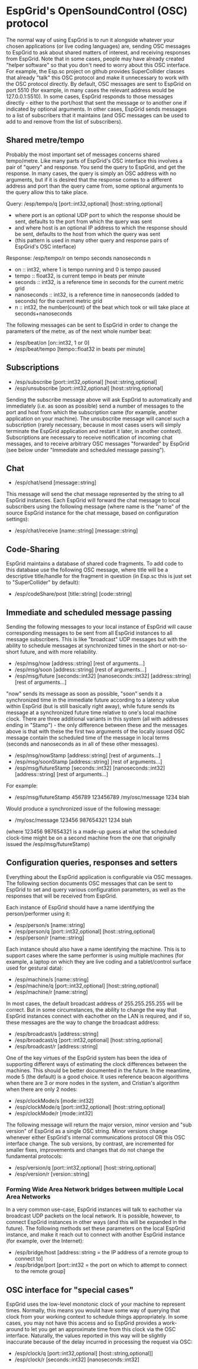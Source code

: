 # EspGrid's OpenSoundControl (OSC) protocol

The normal way of using EspGrid is to run it alongside whatever your chosen applications (or live coding languages) are, sending OSC messages to EspGrid to ask about shared matters of interest, and receiving responses from EspGrid. Note that in some cases, people may have already created "helper software" so that you don't need to worry about this OSC interface. For example, the Esp.sc project on github provides SuperCollider classes that already "talk" this OSC protocol and make it unnecessary to work with the OSC protocol directly. By default, OSC messages are sent to EspGrid on port 5510 (for example, in many cases the relevant address would be 127.0.0.1:5510). In some cases, EspGrid responds to those messages directly - either to the port/host that sent the message or to another one if indicated by optional arguments. In other cases, EspGrid sends messages to a list of subscribers that it maintains (and OSC messages can be used to add to and remove from the list of subscribers).

## Shared metre/tempo

Probably the most important set of messages concerns shared tempo/metre. Like many parts of EspGrid's OSC interface this involves a pair of "query" and response. You send the query to EspGrid, and get the response. In many cases, the query is simply an OSC address with no arguments, but if it is desired that the response comes to a different address and port than the query came from, some optional arguments to the query allow this to take place.

Query: /esp/tempo/q [port::int32,optional] [host::string,optional]

- where port is an optional UDP port to which the response should be sent, defaults to the port from which the query was sent
- and where host is an optional IP address to which the response should be sent, defaults to the host from which the query was sent
- (this pattern is used in many other query and response pairs of EspGrid's OSC interface)

Response: /esp/tempo/r on tempo seconds nanoseconds n

- on :: int32, where 1 is tempo running and 0 is tempo paused
- tempo :: float32, is current tempo in beats per minute
- seconds :: int32, is a reference time in seconds for the current metric grid
- nanoseconds :: int32, is a reference time in nanoseconds (added to seconds) for the current metric grid
- n :: int32, the number(count) of the beat which took or will take place at seconds+nanoseconds

The following messages can be sent to EspGrid in order to change the parameters of the metre, as of the next whole number beat:

- /esp/beat/on [on::int32, 1 or 0]
- /esp/beat/tempo [tempo::float32 in beats per minute]

## Subscriptions

- /esp/subscribe [port::int32,optional] [host::string,optional]
- /esp/unsubscribe [port::int32,optional] [host::string,optional]

Sending the subscribe message above will ask EspGrid to automatically and immediately (i.e. as soon as possible) send a number of messages to the port and host from which the subscription came (for example, another application on your machine). The unsubscribe message will cancel such a subscription (rarely necessary, because in most cases users will simply terminate the EspGrid application and restart it later, in another context). Subscriptions are necessary to receive notification of incoming chat messages, and to receive arbitrary OSC messages "forwarded" by EspGrid (see below under "Immediate and scheduled message passing").

## Chat

- /esp/chat/send [message::string]

This message will send the chat message represented by the string to all EspGrid instances.  Each EspGrid will forward the chat message to local subscribers using the following message (where name is the "name" of the source EspGrid instance for the chat message, based on configuration settings):

- /esp/chat/receive [name::string] [message::string]

## Code-Sharing

EspGrid maintains a database of shared code fragments.  To add code to this database use the following OSC message, where title will be a descriptive title/handle for the fragment in question (in Esp.sc this is just set to "SuperCollider" by default):

- /esp/codeShare/post [title::string] [code::string]

## Immediate and scheduled message passing

Sending the following messages to your local instance of EspGrid will cause corresponding messages to be sent from all EspGrid instances to all message subscribers. This is like "broadcast" UDP messages but with the ability to schedule messages at synchronized times in the short or not-so-short future, and with more reliability.

- /esp/msg/now [address::string] [rest of arguments...]
- /esp/msg/soon [address::string] [rest of arguments...]
- /esp/msg/future [seconds::int32] [nanoseconds::int32] [address::string] [rest of arguments...]

"now" sends its message as soon as possible, "soon" sends it a synchronized time in the immediate future according to a latency value within EspGrid (but is still basically right away), while future sends its message at a synchronized future time relative to one's local machine clock. There are three additional variants in this system (all with addresses ending in "Stamp") - the only difference between these and the messages above is that with these the first two arguments of the locally issued OSC message contain the scheduled time of the message in local terms (seconds and nanoseconds as in all of these other messages).

- /esp/msg/nowStamp [address::string] [rest of arguments...]
- /esp/msg/soonStamp [address::string] [rest of arguments...]
- /esp/msg/futureStamp [seconds::int32] [nanoseconds::int32] [address::string] [rest of arguments...]

For example:

- /esp/msg/futureStamp 456789 123456789 /my/osc/message 1234 blah

Would produce a synchronized issue of the following message:

- /my/osc/message 123456 987654321 1234 blah

(where 123456 987654321 is a made-up guess at what the scheduled clock-time might be on a second machine from the one that originally issued the /esp/msg/futureStamp)

## Configuration queries, responses and setters

Everything about the EspGrid application is configurable via OSC messages. The following section documents OSC messages that can be sent to EspGrid to set and query various configuration parameters, as well as the responses that will be received from EspGrid.

Each instance of EspGrid should have a name identifying the person/performer using it:

- /esp/person/s [name::string]
- /esp/person/q [port::int32,optional] [host::string,optional]
- /esp/person/r [name::string]

Each instance should also have a name identifying the machine. This is to support cases where the same performer is using multiple machines (for example, a laptop on which they are live coding and a tablet/control surface used for gestural data):

- /esp/machine/s [name::string]
- /esp/machine/q [port::int32,optional] [host::string,optional]
- /esp/machine/r [name::string]

In most cases, the default broadcast address of 255.255.255.255 will be correct. But in some circumstances, the ability to change the way that EspGrid instances connect with eachother on the LAN is required, and if so, these messages are the way to change the broadcast address:

- /esp/broadcast/s [address::string]
- /esp/broadcast/q [port::int32,optional] [host::string,optional]
- /esp/broadcast/r [address::string]

One of the key virtues of the EspGrid system has been the idea of supporting different ways of estimating the clock differences between the machines. This should be better documented in the future. In the meantime, mode 5 (the default) is a good choice. It uses reference beacon algorithms when there are 3 or more nodes in the system, and Cristian's algorithm when there are only 2 nodes:

- /esp/clockMode/s [mode::int32]
- /esp/clockMode/q [port::int32,optional] [host::string,optional]
- /esp/clockMode/r [mode::int32]

The following message will return the major version, minor version and "sub version" of EspGrid as a single OSC string. Minor versions change whenever either EspGrid's internal communications protocol OR this OSC interface change. The sub versions, by contrast, are incremented for smaller fixes, improvements and changes that do not change the fundamental protocols:

- /esp/version/q [port::int32,optional] [host::string,optional]
- /esp/version/r [version::string]

### Forming Wide Area Network bridges between multiple Local Area Networks

In a very common use-case, EspGrid instances will talk to eachother via broadcast UDP packets on the local network. It is possible, however, to connect EspGrid instances in other ways (and this will be expanded in the future).  The following methods set these parameters on the local EspGrid instance, and make it reach out to connect with another EspGrid instance (for example, over the Internet):

- /esp/bridge/host [address::string = the IP address of a remote group to connect to]
- /esp/bridge/port [port::int32 = the port on which to attempt to connect to the remote group]

## OSC interface for "special cases"

EspGrid uses the low-level monotonic clock of your machine to represent times. Normally, this means you would have some way of querying that clock from your working context to schedule things appropriately. In some cases, you may not have this access and so EspGrid provides a work-around to let you get an approximate time from this clock via the OSC interface. Naturally, the values reported in this way will be slightly inaccurate because of the delay incurred in processing the request via OSC:

- /esp/clock/q [port::int32,optional] [host::string,optional]]
- /esp/clock/r [seconds::int32] [nanoseconds::int32]

